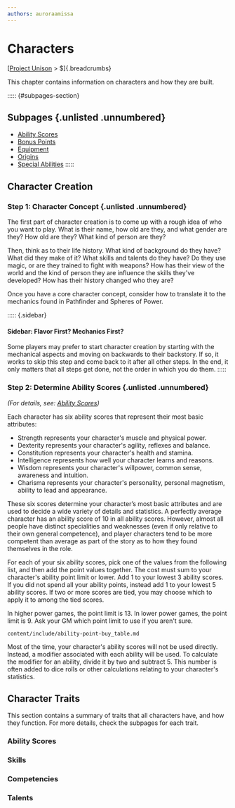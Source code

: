 ```yaml
---
authors: auroraamissa
---
```


# Characters
[[Project Unison]() > $]{.breadcrumbs}

This chapter contains information on characters and how they are built.

::::: {#subpages-section}
## Subpages {.unlisted .unnumbered}

* [Ability Scores]()
* [Bonus Points]()
* [Equipment]()
* [Origins]()
* [Special Abilities]()
:::::

## Character Creation

### Step 1: Character Concept {.unlisted .unnumbered}

The first part of character creation is to come up with a rough idea of who you want to play. What is their name, how old are they, and what gender are they? How old are they? What kind of person are they?

Then, think as to their life history. What kind of background do they have? What did they make of it? What skills and talents do they have? Do they use magic, or are they trained to fight with weapons? How has their view of the world and the kind of person they are influence the skills they've developed? How has their history changed who they are?

Once you have a core character concept, consider how to translate it to the mechanics found in Pathfinder and Spheres of Power.

::::: {.sidebar}
#### Sidebar: Flavor First? Mechanics First?

Some players may prefer to start character creation by starting with the mechanical aspects and moving on backwards to their backstory. If so, it works to skip this step and come back to it after all other steps. In the end, it only matters that all steps get done, not the order in which you do them.
:::::

### Step 2: Determine Ability Scores {.unlisted .unnumbered}

*(For details, see: [Ability Scores]())*

Each character has six ability scores that represent their most basic attributes:

* Strength represents your character's muscle and physical power.
* Dexterity represents your character's agility, reflexes and balance.
* Constitution represents your character's health and stamina.
* Intelligence represents how well your character learns and reasons.
* Wisdom represents your character's willpower, common sense, awareness and intuition.
* Charisma represents your character's personality, personal magnetism, ability to lead and appearance.

These six scores determine your character’s most basic attributes and are used to decide a wide variety of details and statistics. A perfectly average character has an ability score of 10 in all ability scores. However, almost all people have distinct specialities and weaknesses (even if only relative to their own general competence), and player characters tend to be more competent than average as part of the story as to how they found themselves in the role.

For each of your six ability scores, pick one of the values from the following list, and then add the point values together. The cost must sum to your character's ability point limit or lower. Add 1 to your lowest 3 ability scores. If you did not spend all your ability points, instead add 1 to your lowest 5 ability scores. If two or more scores are tied, you may choose which to apply it to among the tied scores. 

In higher power games, the point limit is 13. In lower power games, the point limit is 9. Ask your GM which point limit to use if you aren't sure.

``` {.include}
content/include/ability-point-buy_table.md
```

Most of the time, your character's ability scores will not be used directly. Instead, a modifier associated with each ability will be used. To calculate the modifier for an ability, divide it by two and subtract 5. This number is often added to dice rolls or other calculations relating to your character's statistics.

## Character Traits

This section contains  a summary of traits that all characters have, and how they function. For more details, check the subpages for each trait.

### Ability Scores

### Skills

### Competencies

### Talents